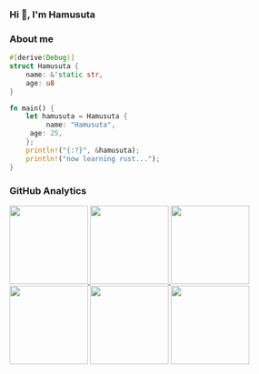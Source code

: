 ### Hi 👋, I'm Hamusuta

### About me

```rust
#[derive(Debug)]
struct Hamusuta {
    name: &'static str,
    age: u8
}

fn main() {
    let hamusuta = Hamusuta {
         name: "Hamusuta",
	 age: 25,
    };
    println!("{:?}", &hamusuta);
    println!("now learning rust...");
}
```

### GitHub Analytics

<a href="https://github.com/Hamusuta0320">
   <img align="" height="137.9px" src="https://github-readme-stats.vercel.app/api?username=Hamusuta0320&include_all_commits=true&count_private=true&hide_title=true&show_icons=true&include_all_commits=true&line_height=21"/>
   <img align="" height="137.9px" src="https://github-readme-stats.vercel.app/api/top-langs/?username=Hamusuta0320&hide_title=true&layout=compact"/>
</a>

<img align="" height="137.9px" src="http://github-profile-summary-cards.vercel.app/api/cards/profile-details?username=Hamusuta0320&theme=nord_bright"/>
<img align="" height="137.9px" src="http://github-profile-summary-cards.vercel.app/api/cards/repos-per-language?username=Hamusuta0320&theme=nord_bright&exclude="/>
<img align="" height="137.9px" src="http://github-profile-summary-cards.vercel.app/api/cards/most-commit-language?username=Hamusuta0320&theme=nord_bright&exclude="/>
<img align="" height="137.9px" src="http://github-profile-summary-cards.vercel.app/api/cards/stats?username=Hamusuta0320&theme=nord_bright"/>

